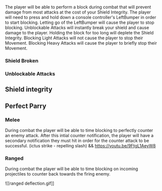 The player will be able to perform a block during combat that will prevent damage from most attacks at the cost of your Shield Integrity. The player will need to press and hold down a console controller's LeftBumper in order to start blocking. Letting go of the LeftBumper will cause the player to stop blocking. Unblockable Attacks will instantly break your shield and cause damage to the player. Holding the block for too long will deplete the Shield Integrity. Blocking Light Attacks will not cause the player to stop their Movement. Blocking Heavy Attacks will cause the player to briefly stop their Movement. 

### Shield Broken
### Unblockable Attacks



## Shield integrity



## Perfect Parry 

### Melee  
During combat the player will be able to time blocking to perfectly counter an enemy attack. After this intial counter notification, the player will have a secondary notification they must hit in order for the counter attack to be successful. (ictus strike - repelling slash)
&& 
https://youtu.be/9FtgL1AeyW8

### Ranged
During combat the player will be able to time blocking on incoming projectiles to counter back towards the firing enemy. 

![[ranged deflection.gif]]
